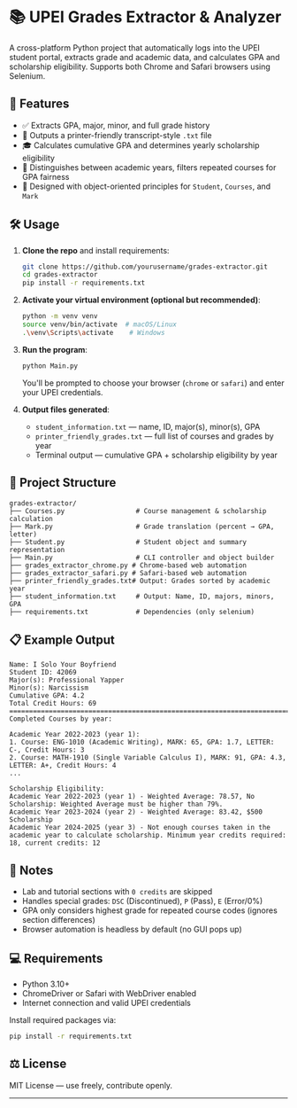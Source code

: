 # 📚 UPEI Grades Extractor & Analyzer

A cross-platform Python project that automatically logs into the UPEI student portal, extracts grade and academic data, and calculates GPA and scholarship eligibility. Supports both Chrome and Safari browsers using Selenium.

## 🚀 Features

- ✅ Extracts GPA, major, minor, and full grade history
- 📄 Outputs a printer-friendly transcript-style `.txt` file
- 🎓 Calculates cumulative GPA and determines yearly scholarship eligibility
- 🔎 Distinguishes between academic years, filters repeated courses for GPA fairness
- 🧪 Designed with object-oriented principles for `Student`, `Courses`, and `Mark`

## 🛠️ Usage

1. **Clone the repo** and install requirements:
   ```bash
   git clone https://github.com/yourusername/grades-extractor.git
   cd grades-extractor
   pip install -r requirements.txt
   ```

2. **Activate your virtual environment (optional but recommended)**:
   ```bash
   python -m venv venv
   source venv/bin/activate  # macOS/Linux
   .\venv\Scripts\activate    # Windows
   ```

3. **Run the program**:
   ```bash
   python Main.py
   ```

   You'll be prompted to choose your browser (`chrome` or `safari`) and enter your UPEI credentials.

4. **Output files generated**:
   - `student_information.txt` — name, ID, major(s), minor(s), GPA
   - `printer_friendly_grades.txt` — full list of courses and grades by year
   - Terminal output — cumulative GPA + scholarship eligibility by year

## 🧱 Project Structure

```
grades-extractor/
├── Courses.py                  # Course management & scholarship calculation
├── Mark.py                     # Grade translation (percent → GPA, letter)
├── Student.py                  # Student object and summary representation
├── Main.py                     # CLI controller and object builder
├── grades_extractor_chrome.py # Chrome-based web automation
├── grades_extractor_safari.py # Safari-based web automation
├── printer_friendly_grades.txt# Output: Grades sorted by academic year
├── student_information.txt     # Output: Name, ID, majors, minors, GPA
├── requirements.txt            # Dependencies (only selenium)
```

## 📋 Example Output

```
Name: I Solo Your Boyfriend
Student ID: 42069
Major(s): Professional Yapper
Minor(s): Narcissism
Cumulative GPA: 4.2
Total Credit Hours: 69
====================================================================================================
Completed Courses by year:

Academic Year 2022-2023 (year 1):
1. Course: ENG-1010 (Academic Writing), MARK: 65, GPA: 1.7, LETTER: C-, Credit Hours: 3
2. Course: MATH-1910 (Single Variable Calculus I), MARK: 91, GPA: 4.3, LETTER: A+, Credit Hours: 4
...

Scholarship Eligibility:
Academic Year 2022-2023 (year 1) - Weighted Average: 78.57, No Scholarship: Weighted Average must be higher than 79%.
Academic Year 2023-2024 (year 2) - Weighted Average: 83.42, $500 Scholarship
Academic Year 2024-2025 (year 3) - Not enough courses taken in the academic year to calculate scholarship. Minimum year credits required: 18, current credits: 12
```

## 🧠 Notes

- Lab and tutorial sections with `0 credits` are skipped
- Handles special grades: `DSC` (Discontinued), `P` (Pass), `E` (Error/0%)
- GPA only considers highest grade for repeated course codes (ignores section differences)
- Browser automation is headless by default (no GUI pops up)

## 💻 Requirements

- Python 3.10+
- ChromeDriver or Safari with WebDriver enabled
- Internet connection and valid UPEI credentials

Install required packages via:

```bash
pip install -r requirements.txt
```

## ⚖️ License

MIT License — use freely, contribute openly.

---
